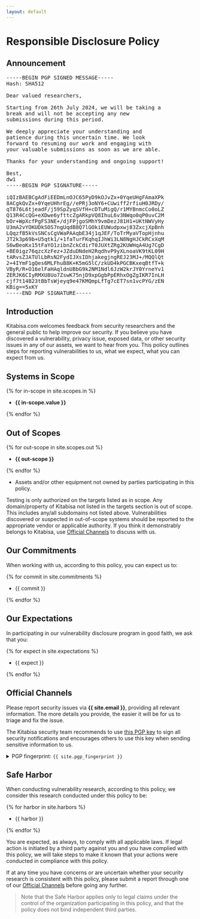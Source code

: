 ```yaml
---
layout: default
---
```


# Responsible Disclosure Policy

## Announcement

<pre class="announcement">
-----BEGIN PGP SIGNED MESSAGE-----
Hash: SHA512

Dear valued researchers,

Starting from 26th July 2024, we will be taking a
break and will not be accepting any new
submissions during this period.

We deeply appreciate your understanding and
patience during this uncertain time. We look
forward to resuming our work and engaging with
your valuable submissions as soon as we are able.

Thanks for your understanding and ongoing support!

Best,
dw1
-----BEGIN PGP SIGNATURE-----

iQIzBAEBCgAdFiEEDmLnOJC65PyD9kOJvZx+0YqeUHgFAmaXPk
8ACgkQvZx+0YqeUHhrEg//ePRj3oNY6+CUwiff2rfiuH0JRDy/
qT876L6tjeadF/j59SpZyqSVfH+cDTuMigQ/r1MYBnmcCo0oLZ
Q13R4CcQG+eXDwe6yfttcZgARkpVQ8IhuL6v3NWqo0qP0uvC2M
bOr+WpXcfPgFS3NE+/djFPjgoSMhY9vmDezJ81H1+UKtNWVyHy
U3mA2vYOKUDkSOS7ngUqdB8Q7lGOkiEUWudpxwj83ZxcjXpBnh
LQqzfB5kVsSNCsCgVWaPAAqbE34j1qJEF/ToTrMyaVTopHjnhu
JT2k3p69b+U5qtk1/+1faTurFKqhqIJhWi3LN8NgHJCkRCxXqM
S6wBeoKx15tFaYO1zibnZckCdirT0JUXtZRg2KUWHqA4Ug7CgD
+BE0igz76qzcXzFez+JZduDNdeH2RqdhvP9yXLnoaVK9tKL09H
tARvsZJATUlLbRsN2FydIJXsIDhjakegjngREJ23MJ+/MQQlQt
2+4IYmF1gQes6MLFhuB8K+K5mG5lC/zkUD4kPGCBKxeqBtfT+k
VByR/R+O16elFaHAqldnUBbG9k2NM1Ndl6JzW2krJY0YrneYv1
ZERJK6CIyRMXU8Uo7ZswK75njD9xpGgbPpERhxOgZgIKR7InLH
cjf7t14B23tBbTsWjeyq9e47KMQmpLfTg7cET7sn1vcPYG/zEN
KBig==5xKY
-----END PGP SIGNATURE-----
</pre>

## Introduction

Kitabisa.com welcomes feedback from security researchers and the general public to help improve our security. If you believe you have discovered a vulnerability, privacy issue, exposed data, or other security issues in any of our assets, we want to hear from you.
This policy outlines steps for reporting vulnerabilities to us, what we expect, what you can expect from us.

## Systems in Scope

{% for in-scope in site.scopes.in %}
- <div><b>{{ in-scope.value }}</b></div>
{% endfor %}

## Out of Scopes

{% for out-scope in site.scopes.out %}
- <div><b>{{ out-scope }}</b></div>
{% endfor %}
- Assets and/or other equipment not owned by parties participating in this policy.

Testing is only authorized on the targets listed as in scope. Any domain/property of Kitabisa not listed in the targets section is out of scope. This includes any/all subdomains not listed above.
Vulnerabilities discovered or suspected in out-of-scope systems should be reported to the appropriate vendor or applicable authority. If you think it demonstrably belongs to Kitabisa, use [Official Channels](#official-channels) to discuss with us.

## Our Commitments

When working with us, according to this policy, you can expect us to:

{% for commit in site.commitments %}
- <div>{{ commit }}</div>
{% endfor %}

## Our Expectations

In participating in our vulnerability disclosure program in good faith, we ask that you:

{% for expect in site.expectations %}
- <div>{{ expect }}</div>
{% endfor %}

## Official Channels 

Please report security issues via **{{ site.email }}**, providing all relevant information. The more details you provide, the easier it will be for us to triage and fix the issue.

The Kitabisa security team recommends to use [this PGP key](/pgp.txt) to sign all security notifications and encourages others to use this key when sending sensitive information to us.

<details>
	<summary>PGP fingerprint: <code>{{ site.pgp_fingerprint }}</code></summary>

<pre>
{% include_relative pgp.txt %}
</pre>
</details>

## Safe Harbor

When conducting vulnerability research, according to this policy, we consider this research conducted under this policy to be:

{% for harbor in site.harbors %}
- <div>{{ harbor }}</div>
{% endfor %}

You are expected, as always, to comply with all applicable laws. If legal action is initiated by a third party against you and you have complied with this policy, we will take steps to make it known that your actions were conducted in compliance with this policy.

If at any time you have concerns or are uncertain whether your security research is consistent with this policy, please submit a report through one of our [Official Channels](#official-channels) before going any further.

> Note that the Safe Harbor applies only to legal claims under the control of the organization participating in this policy, and that the policy does not bind independent third parties.